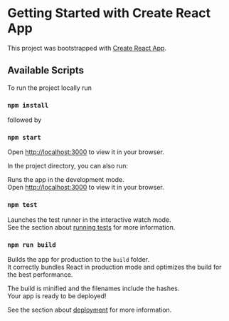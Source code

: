 # Getting Started with Create React App

This project was bootstrapped with [Create React App](https://github.com/facebook/create-react-app).

## Available Scripts

To run the project locally run

### `npm install`

followed by

### `npm start`

Open [http://localhost:3000](http://localhost:3000) to view it in your browser.

In the project directory, you can also run:

Runs the app in the development mode.\
Open [http://localhost:3000](http://localhost:3000) to view it in your browser.

### `npm test`

Launches the test runner in the interactive watch mode.\
See the section about [running tests](https://facebook.github.io/create-react-app/docs/running-tests) for more information.

### `npm run build`

Builds the app for production to the `build` folder.\
It correctly bundles React in production mode and optimizes the build for the best performance.

The build is minified and the filenames include the hashes.\
Your app is ready to be deployed!

See the section about [deployment](https://facebook.github.io/create-react-app/docs/deployment) for more information.
